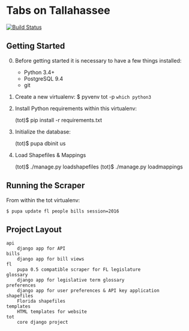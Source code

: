 Tabs on Tallahassee
===================

[![Build Status](https://travis-ci.org/jamesturk/tot.svg)](https://travis-ci.org/jamesturk/tot)

Getting Started
---------------

0) Before getting started it is necessary to have a few things installed:

    * Python 3.4+
    * PostgreSQL 9.4
    * git

1) Create a new virtualenv:
    $ pyvenv tot -p `which python3`

2) Install Python requirements within this virtualenv:

    (tot)$ pip install -r requirements.txt

3) Initialize the database:

    (tot)$ pupa dbinit us

4) Load Shapefiles & Mappings

    (tot)$ ./manage.py loadshapefiles
    (tot)$ ./manage.py loadmappings


Running the Scraper
-------------------

From within the tot virtualenv:

    $ pupa update fl people bills session=2016

Project Layout
--------------

    api
        django app for API
    bills
        django app for bill views
    fl
        pupa 0.5 compatible scraper for FL legislature
    glossary
        django app for legislative term glossary
    preferences
        django app for user preferences & API key application
    shapefiles
        Florida shapefiles
    templates
        HTML templates for website
    tot
        core django project
